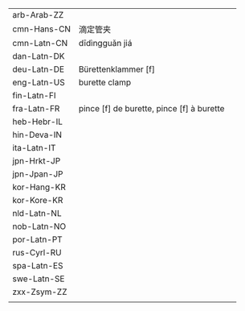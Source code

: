 | | | |
|-|-|-|
| arb-Arab-ZZ |  |  |
| cmn-Hans-CN | 滴定管夹 |  |
| cmn-Latn-CN | dīdìngguǎn jiá |  |
| dan-Latn-DK |  |  |
| deu-Latn-DE | Bürettenklammer [f] |  |
| eng-Latn-US | burette clamp |  |
| fin-Latn-FI |  |  |
| fra-Latn-FR | pince [f] de burette, pince [f] à burette |  |
| heb-Hebr-IL |  |  |
| hin-Deva-IN |  |  |
| ita-Latn-IT |  |  |
| jpn-Hrkt-JP |  |  |
| jpn-Jpan-JP |  |  |
| kor-Hang-KR |  |  |
| kor-Kore-KR |  |  |
| nld-Latn-NL |  |  |
| nob-Latn-NO |  |  |
| por-Latn-PT |  |  |
| rus-Cyrl-RU |  |  |
| spa-Latn-ES |  |  |
| swe-Latn-SE |  |  |
| zxx-Zsym-ZZ |  |  |
|  |  |  |